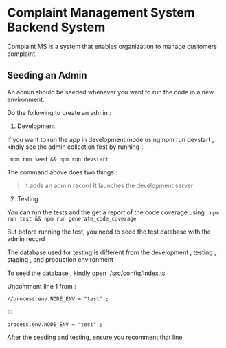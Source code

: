 # Complaint Management System Backend System

Complaint MS is a system that enables organization to manage customers complaint.

## Seeding an Admin

An admin should be seeded whenever you want to run the code in a new environment.

Do the following to create an admin :

1. Development

If you want to run the app in development mode using npm run devstart , kindly
see the admin collection first by running :

` npm run seed && npm run devstart`

The command above does two things :

> It adds an admin record
> It launches the development server

2. Testing

You can run the tests and the get a report of the code coverage using :
`npm run test && npm run generate_code_coverage `

But before running the test, you need to seed the test database with the admin record

The database used for testing is different from the development , testing , staging ,
and production environment

To seed the database , kindly open ./src/config/index.ts

Uncomment line 1 from :

```
//process.env.NODE_ENV = "test" ;
```

to

```
process.env.NODE_ENV = "test" ;
```

After the seeding and testing, ensure you recomment that line
